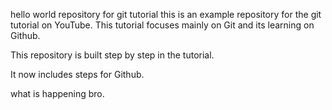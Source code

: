 <!-- hello world -->
hello world repository for git tutorial
this is an example repository for the git tutorial on YouTube.
This tutorial focuses mainly on Git and its learning on Github.

This repository is built step by step in the tutorial.

It now includes steps for Github.

what is happening bro.

